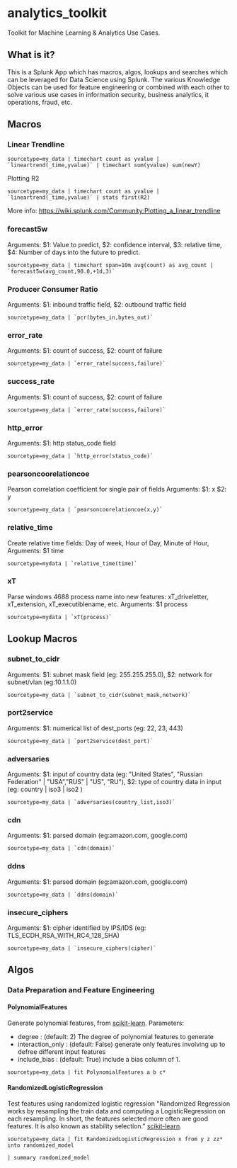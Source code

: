 # analytics_toolkit
Toolkit for Machine Learning & Analytics Use Cases.

## What is it?
This is a Splunk App which has macros, algos, lookups and searches which can be leveraged for Data Science using Splunk. The various Knowledge Objects can be used for feature engineering or combined with each other to solve various use cases in information security, business analytics, it operations, fraud, etc.


## Macros
### Linear Trendline

```
sourcetype=my_data | timechart count as yvalue | `lineartrend(_time,yvalue)` | timechart sum(yvalue) sum(newY)
```

Plotting R2

```
sourcetype=my_data | timechart count as yvalue | `lineartrend(_time,yvalue)` | stats first(R2)
```
More info: https://wiki.splunk.com/Community:Plotting_a_linear_trendline

### forecast5w

Arguments: $1: Value to predict, $2: confidence interval, $3: relative time, $4: Number of days into the future to predict.

```
sourcetype=my_data | timechart span=10m avg(count) as avg_count | `forecast5w(avg_count,90.0,+1d,3)`
```

### Producer Consumer Ratio

Arguments: $1: inbound traffic field, $2: outbound traffic field

```
sourcetype=my_data | `pcr(bytes_in,bytes_out)`
```

### error_rate
Arguments: $1: count of success, $2: count of failure

```
sourcetype=my_data | `error_rate(success,failure)`
```

### success_rate
Arguments: $1: count of success, $2: count of failure

```
sourcetype=my_data | `error_rate(success,failure)`
```

### http_error
Arguments: $1: http status_code field

```
sourcetype=my_data | `http_error(status_code)`
```

### pearsoncoorelationcoe
Pearson correlation coefficient for single pair of fields Arguments: $1: x $2: y

```
sourcetype=my_data | `pearsoncoorelationcoe(x,y)`
```

### relative_time
Create relative time fields: Day of week, Hour of Day, Minute of Hour, Arguments: $1 time
```
sourcetype=mydata | `relative_time(time)`
```

### xT
Parse windows 4688 process name into new features: xT_driveletter, xT_extension, xT_executiblename, etc. Arguments: $1 process
```
sourcetype=mydata | `xT(process)`
```

## Lookup Macros

### subnet_to_cidr
Arguments: $1: subnet mask field (eg: 255.255.255.0), $2: network for subnet/vlan (eg:10.1.1.0)

```
sourcetype=my_data | `subnet_to_cidr(subnet_mask,network)`
```

### port2service
Arguments: $1: numerical list of dest_ports (eg: 22, 23, 443)

```
sourcetype=my_data | `port2service(dest_port)`
```

### adversaries
Arguments: $1: input of country data (eg: "United States", "Russian Federation" | "USA","RUS" | "US", "RU"), $2: type of country data in input (eg: country | iso3 | iso2 )

```
sourcetype=my_data | `adversaries(country_list,iso3)`
```

### cdn
Arguments: $1: parsed domain (eg:amazon.com, google.com)

```
sourcetype=my_data | `cdn(domain)`
```

### ddns
Arguments: $1: parsed domain (eg:amazon.com, google.com)

```
sourcetype=my_data | `ddns(domain)`
```

### insecure_ciphers
Arguments: $1: cipher identified by IPS/IDS (eg: TLS_ECDH_RSA_WITH_RC4_128_SHA)

```
sourcetype=my_data | `insecure_ciphers(cipher)`
```

## Algos

### Data Preparation and Feature Engineering

#### PolynomialFeatures

Generate polynomial features, from [scikit-learn](http://scikit-learn.org/stable/modules/generated/sklearn.preprocessing.PolynomialFeatures.html).
Parameters:

- degree : (default: 2) The degree of polynomial features to generate
- interaction_only : (default: False) generate only features involving up to defree different input features
- include_bias : (default: True) include a bias column of 1.

```
sourcetype=my_data | fit PolynomialFeatures a b c*
```
#### RandomizedLogisticRegression

Test features using randomized logistic regression "Randomized Regression works by resampling the train data and computing a LogisticRegression on each resampling. In short, the features selected more often are good features. It is also known as stability selection." [scikit-learn](http://lijiancheng0614.github.io/scikit-learn/modules/generated/sklearn.linear_model.RandomizedLogisticRegression.html).


```
sourcetype=my_data | fit RandomizedLogisticRegression x from y z zz* into randomized_model

| summary randomized_model
```
